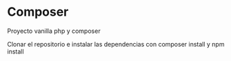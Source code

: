 # Composer
Proyecto vanilla php y composer

Clonar el repositorio e instalar las dependencias con composer install y npm install

